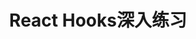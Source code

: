 ---
day: 28
title: "React Hooks深入练习"
description: "通过实战项目深入掌握React Hooks系统，包括自定义Hooks开发、性能优化和复杂状态管理"
exercises:
  - title: "表单系统"
    description: "创建一个完整的表单处理系统，使用自定义Hook管理表单状态、验证和提交"
    difficulty: "intermediate"
    requirements:
      - "创建useForm自定义Hook，支持字段管理和验证"
      - "实现注册表单：用户名、邮箱、密码、确认密码"
      - "实时字段验证（失焦时触发）"
      - "密码强度指示器"
      - "表单提交loading状态"
      - "错误消息显示"
      - "表单重置功能"
      - "使用localStorage保存草稿"
      - "防止未保存时离开页面"
    tips:
      - "将验证逻辑抽离为独立函数"
      - "使用useCallback优化事件处理器"
      - "考虑使用useReducer管理复杂表单状态"
      - "注意处理异步提交的竞态条件"
    
  - title: "音乐播放器"
    description: "实现一个功能完整的音乐播放器，综合运用多种Hooks管理播放状态和UI交互"
    difficulty: "advanced"
    requirements:
      - "播放/暂停控制"
      - "进度条拖动"
      - "音量控制"
      - "播放列表管理"
      - "上一曲/下一曲"
      - "播放模式（顺序、随机、单曲循环）"
      - "歌词同步显示"
      - "播放历史记录"
      - "键盘快捷键支持（空格播放/暂停，左右切歌）"
      - "记住上次播放位置"
    tips:
      - "使用useRef管理audio元素"
      - "使用useInterval处理进度更新"
      - "考虑性能优化，避免频繁重渲染"
      - "使用Context管理全局播放状态"
    
  - title: "实时聊天应用"
    description: "构建一个实时聊天应用，包含WebSocket连接管理、消息历史和在线状态显示"
    difficulty: "advanced"
    requirements:
      - "WebSocket连接管理（自动重连）"
      - "实时消息收发"
      - "消息历史展示（支持加载更多）"
      - "在线用户列表"
      - "打字指示器"
      - "消息已读状态"
      - "支持发送图片（预览）"
      - "消息搜索功能"
      - "新消息通知（浏览器通知API）"
      - "聊天记录本地缓存"
      - "断线重连后同步未收到的消息"
    tips:
      - "创建useWebSocket自定义Hook"
      - "使用useReducer管理复杂的聊天状态"
      - "注意处理WebSocket生命周期"
      - "使用虚拟滚动优化长消息列表"
      - "考虑使用Web Workers处理大量消息"

selfCheckQuestions:
  - "自定义Hook和普通函数的区别是什么？命名约定有什么重要性？"
  - "useEffect和useLayoutEffect的执行时机有什么不同？分别适用于什么场景？"
  - "如何避免useEffect中的无限循环？"
  - "什么时候应该使用useReducer而不是useState？"
  - "如何正确处理自定义Hook中的清理逻辑？"

resources:
  - title: "React Hooks FAQ"
    url: "https://react.dev/reference/react#state-hooks"
    type: "documentation"
    description: "官方Hooks常见问题解答"
  - title: "useHooks.com"
    url: "https://usehooks.com/"
    type: "tool"
    description: "实用的自定义Hooks集合"
  - title: "React Hook Form"
    url: "https://react-hook-form.com/"
    type: "tool"
    description: "高性能的表单处理库"
  - title: "WebSocket MDN文档"
    url: "https://developer.mozilla.org/zh-CN/docs/Web/API/WebSocket"
    type: "documentation"
    description: "WebSocket API详细文档"

estimatedTime: 240
objectives:
  - "精通React Hooks的所有内置Hook"
  - "能够开发复杂的自定义Hook"
  - "掌握Hooks的性能优化技巧"
  - "理解Hooks的底层原理和限制"
  - "能够使用Hooks构建复杂应用"
---